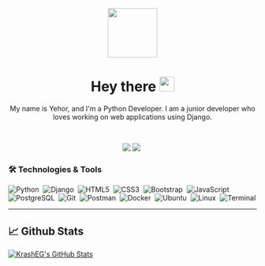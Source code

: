 <div align="center">
  <img src="https://media.giphy.com/media/M9gbBd9nbDrOTu1Mqx/giphy.gif" width="100"/>
  <h1>Hey there <img src="https://media.giphy.com/media/hvRJCLFzcasrR4ia7z/giphy.gif" width="30px"/></h1>
  <p>My name is Yehor, and I'm a Python Developer. I am a junior developer who loves working on web applications using Django.</p>
  <br/>
  <p>
    <a href="https://www.linkedin.com/in/yehor-romaniuk-b070a5222/"><img src="https://img.shields.io/badge/-LinkedIn-blue?style=flat&logo=Linkedin&logoColor=white"/></a>
    <a href="https://t.me/yehor_romaniuk/"><img src="https://img.shields.io/badge/-Telegram-blue?style=flat&logo=Telegram&logoColor=white"/></a>
    <img src="https://komarev.com/ghpvc/?username=krasheg&style=flat-square&color=blue" alt=""/>
  </p>
</div>

### 🛠️ Technologies & Tools

![Python](https://img.shields.io/badge/-Python-05122A?style=flat&logo=python)&nbsp;
![Django](https://img.shields.io/badge/-Django-05122A?style=flat&logo=django)&nbsp;
![HTML5](https://img.shields.io/badge/-HTML5-05122A?style=flat&logo=HTML5)&nbsp;
![CSS3](https://img.shields.io/badge/-CSS3-05122A?style=flat&logo=CSS3&logoColor=1572B6)&nbsp;
![Bootstrap](https://img.shields.io/badge/-Bootstrap-05122A?style=flat&logo=bootstrap)&nbsp;
![JavaScript](https://img.shields.io/badge/-JavaScript-05122A?style=flat&logo=javascript)&nbsp;
<br/>
![PostgreSQL](https://img.shields.io/badge/-PostgreSQL-05122A?style=flat&logo=postgresql)&nbsp;
![Git](https://img.shields.io/badge/-Git-05122A?style=flat&logo=git)&nbsp;
![Postman](https://img.shields.io/badge/-Postman-05122A?style=flat&logo=postman)&nbsp;
![Docker](https://img.shields.io/badge/-Docker-05122A?style=flat&logo=docker)&nbsp;
![Ubuntu](https://img.shields.io/badge/-Ubuntu-05122A?style=flat&logo=ubuntu)&nbsp;
![Linux](https://img.shields.io/badge/-Linux-05122A?style=flat&logo=linux)&nbsp;
![Terminal](https://img.shields.io/badge/-Terminal-05122A?style=flat&logo=windows-terminal)

---
<div>
  <h2>📈 Github Stats</h2>
  <a href="https://github.com/krasheg">
    <img align="center" src="https://github-readme-stats.vercel.app/api?username=krasheg&show_icons=true&line_height=27&count_private=true&title_color=ffffff&text_color=c9cacc&icon_color=2bbc8a&bg_color=1d1f21" alt="KrashEG's GitHub Stats" />
  </a>
</div>
